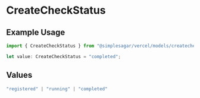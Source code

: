 # CreateCheckStatus

## Example Usage

```typescript
import { CreateCheckStatus } from "@simplesagar/vercel/models/createcheckop.js";

let value: CreateCheckStatus = "completed";
```

## Values

```typescript
"registered" | "running" | "completed"
```